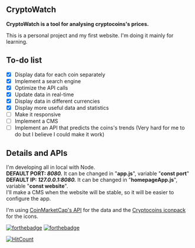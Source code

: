 ## CryptoWatch
**CryptoWatch is a tool for analysing cryptocoins's prices.**  
  
This is a personal project and my first website. I'm doing it mainly for learning.

## To-do list

- [x] Display data for each coin separately
- [x] Implement a search engine
- [x] Optimize the API calls
- [x] Update data in real-time
- [x] Display data in different currencies
- [x] Display more useful data and statistics
- [ ] Make it responsive
- [ ] Implement a CMS
- [ ] Implement an API that predicts the coins's trends (Very hard for me to do but I believe I could make it work)

## Details and APIs
I'm developing all in local with Node.  
**DEFAULT PORT: _8080._** It can be changed in "**app.js**", variable "**const port**"  
**DEFAULT IP: _127.0.0.1:8080._** It can be changed in "**homepageApp.js**", variable "**const website**".  
I'll make a CMS when the website will be stable, so it will be easier to configure the app.
  
I'm using [CoinMarketCap's API](https://coinmarketcap.com/api/) for the data
and the [Cryptocoins iconpack](https://github.com/AllienWorks/cryptocoins) for the icons.
  
[![forthebadge](https://forthebadge.com/images/badges/made-with-javascript.svg)](https://forthebadge.com)
[![forthebadge](https://forthebadge.com/images/badges/built-with-love.svg)](https://forthebadge.com)
  
[![HitCount](http://hits.dwyl.io/Robfera/cryptowatch.svg)](http://hits.dwyl.io/Robfera/cryptowatch)
